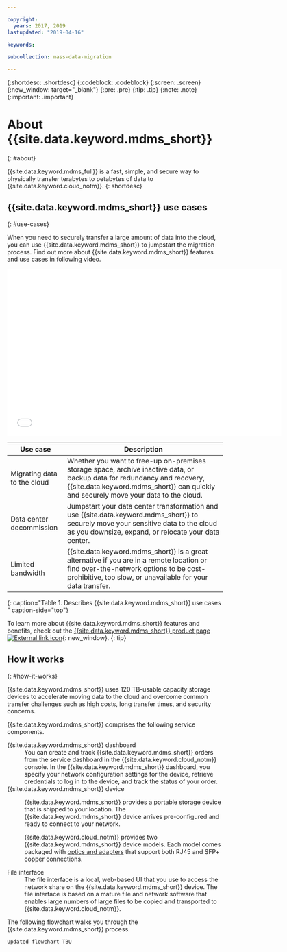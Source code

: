 ```yaml
---

copyright:
  years: 2017, 2019
lastupdated: "2019-04-16"

keywords:

subcollection: mass-data-migration

---
```


{:shortdesc: .shortdesc}
{:codeblock: .codeblock}
{:screen: .screen}
{:new_window: target="_blank"}
{:pre: .pre}
{:tip: .tip}
{:note: .note}
{:important: .important}


# About {{site.data.keyword.mdms_short}}
{: #about}

{{site.data.keyword.mdms_full}} is a fast, simple, and secure way to physically transfer terabytes to petabytes of data to {{site.data.keyword.cloud_notm}}.
{: shortdesc}

## {{site.data.keyword.mdms_short}} use cases
{: #use-cases}

When you need to securely transfer a large amount of data into the cloud, you can use {{site.data.keyword.mdms_short}} to jumpstart the migration process. Find out more about {{site.data.keyword.mdms_short}} features and use cases in following video.

<iframe class="embed-responsive-item" id="youtubeplayer" title="Mass Data Migration provides a fast, simple and secure way to transfer data to the IBM Cloud" type="text/html" width="640" height="390" src="//www.youtube.com/embed/eNSlUoswvss?rel=0" frameborder="0" webkitallowfullscreen mozallowfullscreen allowfullscreen> </iframe>


| Use case | Description |
| --- | --- |
| Migrating data to the cloud | Whether you want to free-up on-premises storage space, archive inactive data, or backup data for redundancy and recovery, {{site.data.keyword.mdms_short}} can quickly and securely move your data to the cloud. |
| Data center decommission | Jumpstart your data center transformation and use {{site.data.keyword.mdms_short}} to securely move your sensitive data to the cloud as you downsize, expand, or relocate your data center. |
| Limited bandwidth | {{site.data.keyword.mdms_short}} is a great alternative if you are in a remote location or find over-the-network options to be cost-prohibitive, too slow, or unavailable for your data transfer. |
{: caption="Table 1. Describes {{site.data.keyword.mdms_short}} use cases " caption-side="top"}

To learn more about {{site.data.keyword.mdms_short}} features and benefits, check out the [{{site.data.keyword.mdms_short}} product page ![External link icon](../../icons/launch-glyph.svg "External link icon")](https://www.ibm.com/cloud/mass-data-migration){: new_window}.
{: tip}

## How it works
{: #how-it-works}

{{site.data.keyword.mdms_short}} uses 120 TB-usable capacity storage devices to accelerate moving data to the cloud and overcome common transfer challenges such as high costs, long transfer times, and security concerns.

{{site.data.keyword.mdms_short}} comprises the following service components.

<dl>
   <dt>{{site.data.keyword.mdms_short}} dashboard</dt>
      <dd>You can create and track {{site.data.keyword.mdms_short}} orders from the service dashboard in the {{site.data.keyword.cloud_notm}} console. In the {{site.data.keyword.mdms_short}} dashboard, you specify your network configuration settings for the device, retrieve credentials to log in to the device, and track the status of your order. </dd>
   <dt>{{site.data.keyword.mdms_short}} device</dt>
      <dd><p>{{site.data.keyword.mdms_short}} provides a portable storage device that is shipped to your location. The {{site.data.keyword.mdms_short}} device arrives pre-configured and ready to connect to your network.</p><p class="note">{{site.data.keyword.cloud_notm}} provides two {{site.data.keyword.mdms_short}} device models. Each model comes packaged with <a href="/docs/infrastructure/mass-data-migration?topic=mass-data-migration-inventory-checklists">optics and adapters</a> that support both RJ45 and SFP+ copper connections.</p></dd>
   <dt>File interface</dt>
      <dd>The file interface is a local, web-based UI that you use to access the network share on the {{site.data.keyword.mdms_short}} device. The file interface is based on a mature file and network software that enables large numbers of large files to be copied and transported to {{site.data.keyword.cloud_notm}}.</dd>
</dl>

The following flowchart walks you through the {{site.data.keyword.mdms_short}} process.

`Updated flowchart TBU`







